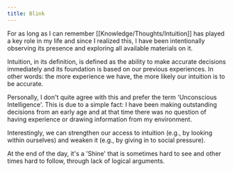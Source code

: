 ```yaml
---
title: Blink
---
```


For as long as I can remember [[Knowledge/Thoughts/Intuition]] has played a key role in my life and since I realized this, I have been intentionally observing its presence and exploring all available materials on it.

Intuition, in its definition, is defined as the ability to make accurate decisions immediately and its foundation is based on our previous experiences. In other words: the more experience we have, the more likely our intuition is to be accurate.

Personally, I don't quite agree with this and prefer the term 'Unconscious Intelligence'. This is due to a simple fact: I have been making outstanding decisions from an early age and at that time there was no question of having experience or drawing information from my environment.

Interestingly, we can strengthen our access to intuition (e.g., by looking within ourselves) and weaken it (e.g., by giving in to social pressure).

At the end of the day, it's a 'Shine' that is sometimes hard to see and other times hard to follow, through lack of logical arguments.
